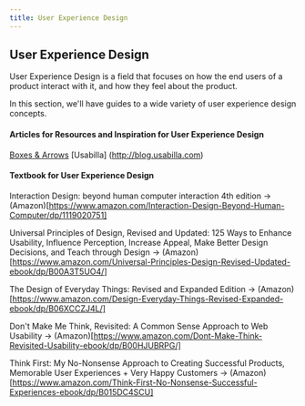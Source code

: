 ```yaml
---
title: User Experience Design
---
```

## User Experience Design

User Experience Design is a field that focuses on how the end users of a product interact with it, and how they feel about the product.

In this section, we'll have guides to a wide variety of user experience design concepts.



#### Articles for Resources and Inspiration for User Experience Design

[Boxes & Arrows](http://boxesandarrows.com)
[Usabilla] (http://blog.usabilla.com)

#### Textbook for User Experience Design 

Interaction Design: beyond human computer interaction 4th edition -> (Amazon)[https://www.amazon.com/Interaction-Design-Beyond-Human-Computer/dp/1119020751]

Universal Principles of Design, Revised and Updated: 125 Ways to Enhance Usability, Influence Perception, Increase Appeal, Make Better Design Decisions, and Teach through Design -> (Amazon)[https://www.amazon.com/Universal-Principles-Design-Revised-Updated-ebook/dp/B00A3T5UO4/]

The Design of Everyday Things: Revised and Expanded Edition -> (Amazon)[https://www.amazon.com/Design-Everyday-Things-Revised-Expanded-ebook/dp/B06XCCZJ4L/]

Don't Make Me Think, Revisited: A Common Sense Approach to Web Usability -> (Amazon)[https://www.amazon.com/Dont-Make-Think-Revisited-Usability-ebook/dp/B00HJUBRPG/]

Think First: My No-Nonsense Approach to Creating Successful Products, Memorable User Experiences + Very Happy Customers -> (Amazon)[https://www.amazon.com/Think-First-No-Nonsense-Successful-Experiences-ebook/dp/B015DC4SCU]
